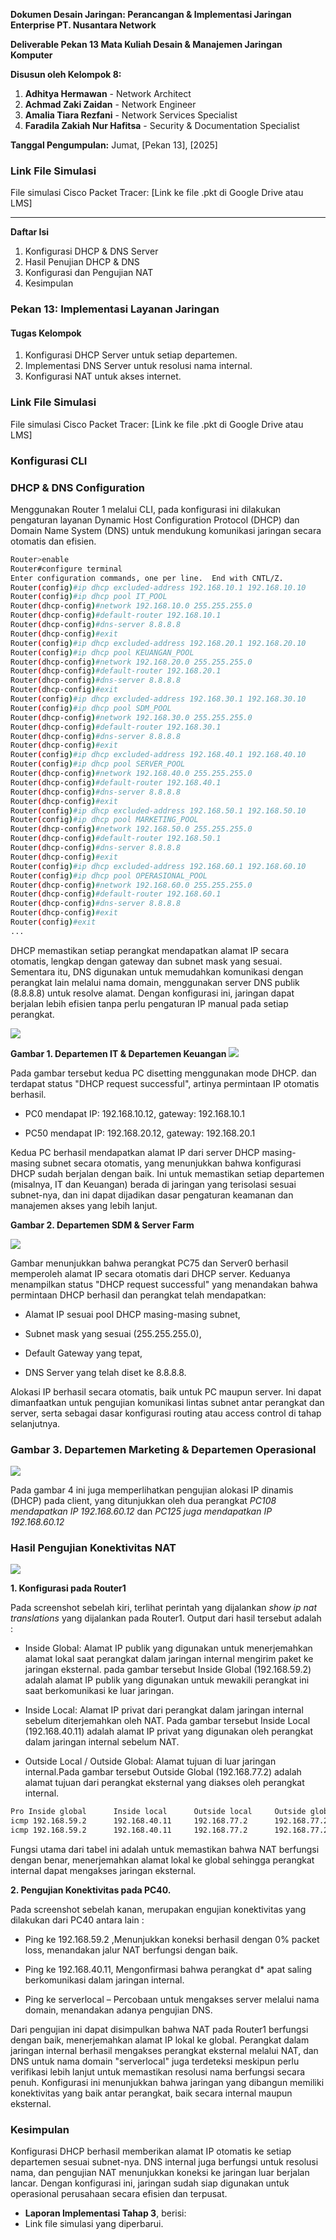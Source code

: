 **Dokumen Desain Jaringan: Perancangan & Implementasi Jaringan Enterprise PT. Nusantara Network**

**Deliverable Pekan 13 Mata Kuliah Desain & Manajemen Jaringan Komputer**

**Disusun oleh Kelompok 8:**

1.  **Adhitya Hermawan** - Network Architect
2.  **Achmad Zaki Zaidan** - Network Engineer
3.  **Amalia Tiara Rezfani** - Network Services Specialist
4.  **Faradila Zakiah Nur Hafitsa** - Security & Documentation Specialist

**Tanggal Pengumpulan:** Jumat, [Pekan 13], [2025]

###  Link File Simulasi

 File simulasi Cisco Packet Tracer: \[Link ke file .pkt di Google Drive atau LMS]

---

**Daftar Isi**
 1. Konfigurasi DHCP & DNS Server
 2. Hasil Penujian DHCP & DNS
 3. Konfigurasi dan Pengujian NAT
 4. Kesimpulan

### Pekan 13: Implementasi Layanan Jaringan

#### Tugas Kelompok

1. Konfigurasi DHCP Server untuk setiap departemen.
2. Implementasi DNS Server untuk resolusi nama internal.
3. Konfigurasi NAT untuk akses internet.


###  Link File Simulasi
 File simulasi Cisco Packet Tracer: \[Link ke file .pkt di Google Drive atau LMS]

### Konfigurasi CLI

### DHCP & DNS Configuration

Menggunakan Router 1 melalui CLI, pada konfigurasi ini dilakukan pengaturan layanan Dynamic Host Configuration Protocol (DHCP) dan Domain Name System (DNS) untuk mendukung komunikasi jaringan secara otomatis dan efisien.

```bash
Router>enable
Router#configure terminal
Enter configuration commands, one per line.  End with CNTL/Z.
Router(config)#ip dhcp excluded-address 192.168.10.1 192.168.10.10
Router(config)#ip dhcp pool IT_POOL
Router(dhcp-config)#network 192.168.10.0 255.255.255.0
Router(dhcp-config)#default-router 192.168.10.1
Router(dhcp-config)#dns-server 8.8.8.8
Router(dhcp-config)#exit
Router(config)#ip dhcp excluded-address 192.168.20.1 192.168.20.10
Router(config)#ip dhcp pool KEUANGAN_POOL
Router(dhcp-config)#network 192.168.20.0 255.255.255.0
Router(dhcp-config)#default-router 192.168.20.1
Router(dhcp-config)#dns-server 8.8.8.8
Router(dhcp-config)#exit
Router(config)#ip dhcp excluded-address 192.168.30.1 192.168.30.10
Router(config)#ip dhcp pool SDM_POOL
Router(dhcp-config)#network 192.168.30.0 255.255.255.0
Router(dhcp-config)#default-router 192.168.30.1
Router(dhcp-config)#dns-server 8.8.8.8
Router(dhcp-config)#exit
Router(config)#ip dhcp excluded-address 192.168.40.1 192.168.40.10
Router(config)#ip dhcp pool SERVER_POOL
Router(dhcp-config)#network 192.168.40.0 255.255.255.0
Router(dhcp-config)#default-router 192.168.40.1
Router(dhcp-config)#dns-server 8.8.8.8
Router(dhcp-config)#exit
Router(config)#ip dhcp excluded-address 192.168.50.1 192.168.50.10
Router(config)#ip dhcp pool MARKETING_POOL
Router(dhcp-config)#network 192.168.50.0 255.255.255.0
Router(dhcp-config)#default-router 192.168.50.1
Router(dhcp-config)#dns-server 8.8.8.8
Router(dhcp-config)#exit
Router(config)#ip dhcp excluded-address 192.168.60.1 192.168.60.10
Router(config)#ip dhcp pool OPERASIONAL_POOL
Router(dhcp-config)#network 192.168.60.0 255.255.255.0
Router(dhcp-config)#default-router 192.168.60.1
Router(dhcp-config)#dns-server 8.8.8.8
Router(dhcp-config)#exit
Router(config)#exit
...
```
DHCP memastikan setiap perangkat mendapatkan alamat IP secara otomatis, lengkap dengan gateway dan subnet mask yang sesuai. Sementara itu, DNS digunakan untuk memudahkan komunikasi dengan perangkat lain melalui nama domain, menggunakan server DNS publik (8.8.8.8) untuk resolve alamat. Dengan konfigurasi ini, jaringan dapat berjalan lebih efisien tanpa perlu pengaturan IP manual pada setiap perangkat.

<img src="image1.png">

**Gambar 1. Departemen IT & Departemen Keuangan**
<img src="image2.png">
  
  Pada gambar tersebut kedua PC disetting menggunakan mode DHCP. dan terdapat status "DHCP request successful", artinya permintaan IP otomatis berhasil.
  - PC0 mendapat IP: 192.168.10.12, gateway: 192.168.10.1

  - PC50 mendapat IP: 192.168.20.12, gateway: 192.168.20.1

Kedua PC berhasil mendapatkan alamat IP dari server DHCP masing-masing subnet secara otomatis, yang menunjukkan bahwa konfigurasi DHCP sudah berjalan dengan baik.
Ini untuk memastikan setiap departemen (misalnya, IT dan Keuangan) berada di jaringan yang terisolasi sesuai subnet-nya, dan ini dapat dijadikan dasar pengaturan keamanan dan manajemen akses yang lebih lanjut.



**Gambar 2. Departemen SDM & Server Farm**

<img src="image3.png">

Gambar menunjukkan bahwa perangkat PC75 dan Server0 berhasil memperoleh alamat IP secara otomatis dari DHCP server. Keduanya menampilkan status "DHCP request successful" yang menandakan bahwa permintaan DHCP berhasil dan perangkat telah mendapatkan:
   - Alamat IP sesuai pool DHCP masing-masing subnet,

   - Subnet mask yang sesuai (255.255.255.0),

   - Default Gateway yang tepat,

   - DNS Server yang telah diset ke 8.8.8.8.

Alokasi IP berhasil secara otomatis, baik untuk PC maupun server.
Ini dapat dimanfaatkan untuk pengujian komunikasi lintas subnet antar perangkat dan server, serta sebagai dasar konfigurasi routing atau access control di tahap selanjutnya.



### Gambar 3. Departemen Marketing & Departemen Operasional
<img src="image4.png">

Pada gambar 4 ini juga memperlihatkan pengujian alokasi IP dinamis (DHCP) pada client, yang ditunjukkan oleh dua perangkat _PC108 mendapatkan IP 192.168.60.12_ dan _PC125 juga mendapatkan IP 192.168.60.12_



### Hasil Pengujian Konektivitas NAT

<img src="image5.png">

**1. Konfigurasi pada Router1**

Pada screenshot sebelah kiri, terlihat perintah yang dijalankan _show ip nat translations_ yang dijalankan pada Router1. Output dari hasil tersebut adalah : 

* Inside Global: Alamat IP publik yang digunakan untuk menerjemahkan alamat lokal saat perangkat dalam jaringan internal mengirim paket ke jaringan eksternal. pada gambar tersebut
Inside Global (192.168.59.2) adalah alamat IP publik yang digunakan untuk mewakili perangkat ini saat berkomunikasi ke luar jaringan.

* Inside Local: Alamat IP privat dari perangkat dalam jaringan internal sebelum diterjemahkan oleh NAT. Pada gambar tersebut Inside Local (192.168.40.11) adalah alamat IP privat yang digunakan oleh perangkat dalam jaringan internal sebelum NAT.

* Outside Local / Outside Global: Alamat tujuan di luar jaringan internal.Pada gambar tersebut  Outside Global (192.168.77.2) adalah alamat tujuan dari perangkat eksternal yang diakses oleh perangkat internal.

```bash
Pro Inside global      Inside local      Outside local     Outside global
icmp 192.168.59.2      192.168.40.11     192.168.77.2      192.168.77.2
icmp 192.168.59.2      192.168.40.11     192.168.77.2      192.168.77.2
```
Fungsi utama dari tabel ini adalah untuk memastikan bahwa NAT berfungsi dengan benar, menerjemahkan alamat lokal ke global sehingga perangkat internal dapat mengakses jaringan eksternal.

**2. Pengujian Konektivitas pada PC40.**

Pada screenshot sebelah kanan, merupakan engujian konektivitas yang dilakukan dari PC40 antara lain : 

* Ping ke 192.168.59.2 ,Menunjukkan koneksi berhasil dengan 0% packet loss, menandakan jalur NAT berfungsi dengan baik.

* Ping ke 192.168.40.11, Mengonfirmasi bahwa perangkat d* apat saling berkomunikasi dalam jaringan internal.

* Ping ke serverlocal – Percobaan untuk mengakses server melalui nama domain, menandakan adanya pengujian DNS.


Dari pengujian ini dapat disimpulkan bahwa NAT pada Router1 berfungsi dengan baik, menerjemahkan alamat IP lokal ke global. Perangkat dalam jaringan internal berhasil mengakses perangkat eksternal melalui NAT, dan DNS untuk nama domain "serverlocal" juga terdeteksi meskipun perlu verifikasi lebih lanjut untuk memastikan resolusi nama berfungsi secara penuh. Konfigurasi ini menunjukkan bahwa jaringan yang dibangun memiliki konektivitas yang baik antar perangkat, baik secara internal maupun eksternal.

### Kesimpulan
Konfigurasi DHCP berhasil memberikan alamat IP otomatis ke setiap departemen sesuai subnet-nya. DNS internal juga berfungsi untuk resolusi nama, dan pengujian NAT menunjukkan koneksi ke jaringan luar berjalan lancar. Dengan konfigurasi ini, jaringan sudah siap digunakan untuk operasional perusahaan secara efisien dan terpusat.



- **Laporan Implementasi Tahap 3**, berisi:
- Link file simulasi yang diperbarui.


